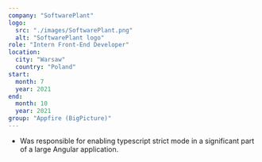 ```yaml
---
company: "SoftwarePlant"
logo: 
  src: "./images/SoftwarePlant.png"
  alt: "SoftwarePlant logo"
role: "Intern Front-End Developer"
location:
  city: "Warsaw"
  country: "Poland"
start:
  month: 7
  year: 2021
end:
  month: 10
  year: 2021
group: "Appfire (BigPicture)"
---
```

- Was responsible for enabling typescript strict mode in a significant part of a large Angular application.